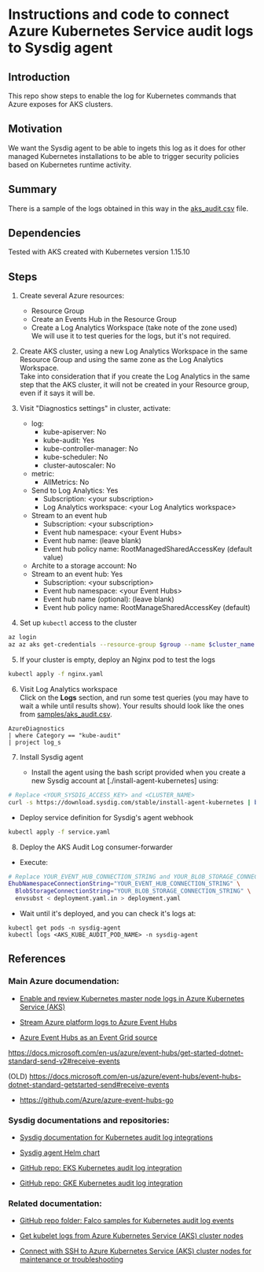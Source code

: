 # Instructions and code to connect Azure Kubernetes Service audit logs to Sysdig agent

## Introduction

This repo show steps to enable the log for Kubernetes commands that Azure exposes for AKS clusters.

## Motivation

We want the Sysdig agent to be able to ingets this log as it does for other managed Kubernetes installations to be able to trigger security policies based on Kubernetes runtime activity.

## Summary

There is a sample of the logs obtained in this way in the [aks_audit.csv](./aks_audit.csv) file.

## Dependencies

Tested with AKS created with Kubernetes version 1.15.10

## Steps

1. Create several Azure resources:
   * Resource Group
   * Create an Events Hub in the Resource Group
   * Create a Log Analytics Workspace (take note of the zone used)  
    We will use it to test queries for the logs, but it's not required. 

2. Create AKS cluster, using a new Log Analytics Workspace in the same Resource Group and using the same zone as the Log Analytics Workspace.  
Take into consideration that if you create the Log Analytics in the same step that the AKS cluster, it will not be created in your Resource group, even if it says it will be.

3. Visit "Diagnostics settings" in cluster, activate:
   * log:
       * kube-apiserver: No
       * kube-audit: Yes
       * kube-controller-manager: No
       * kube-scheduler: No
       * cluster-autoscaler: No
   * metric:
       * AllMetrics: No
   * Send to Log Analytics: Yes
       * Subscription: \<your subscription>
       * Log Analytics workspace: \<your Log Analytics workspace>
   * Stream to an event hub
       * Subscription: \<your subscription>
       * Event hub namespace: \<your Event Hubs>
       * Event hub name: (leave blank)
       * Event hub policy name: RootManagedSharedAccessKey (default value)
   * Archite to a storage account: No
   * Stream to an event hub: Yes
       * Subscription: \<your subscription>
       * Event hub namespace: \<your Event Hubs>
       * Event hub name (optional): (leave blank)
       * Event hub policy name: RootManageSharedAccessKey (default)

4. Set up `kubectl` access to the cluster

```bash
az login
az az aks get-credentials --resource-group $group --name $cluster_name
```

5. If your cluster is empty, deploy an Nginx pod to test the logs

```bash
kubectl apply -f nginx.yaml
```

6. Visit Log Analytics workspace  
   Click on the **Logs** section, and run some test queries (you may have to wait a while until results show).
   Your results should look like the ones from [samples/aks_audit.csv](./aks_audit.csv).

```
AzureDiagnostics
| where Category == "kube-audit"
| project log_s
```

7. Install Sysdig agent

   * Install the agent using the bash script provided when you create a new Sysdig account at [./install-agent-kubernetes] using:

   
```bash
# Replace <YOUR_SYSDIG_ACCESS_KEY> and <CLUSTER_NAME>
curl -s https://download.sysdig.com/stable/install-agent-kubernetes | bash -s -- --access_key <YOUR_SYSDIG_ACCESS_KEY> --collector collector.sysdigcloud.com --collector_port 6443 --cluster_name <CLUSTER_NAME> --imageanalyzer
```

  * Deploy service definition for Sysdig's agent webhook

```bash
kubectl apply -f service.yaml
```


8. Deploy the AKS Audit Log consumer-forwarder

  * Execute:

```bash
# Replace YOUR_EVENT_HUB_CONNECTION_STRING and YOUR_BLOB_STORAGE_CONNECTION_STRING
EhubNamespaceConnectionString="YOUR_EVENT_HUB_CONNECTION_STRING" \
  BlobStorageConnectionString="YOUR_BLOB_STORAGE_CONNECTION_STRING" \
  envsubst < deployment.yaml.in > deployment.yaml
```

  * Wait until it's deployed, and you can check it's logs at:
  
```
kubectl get pods -n sysdig-agent
kubectl logs <AKS_KUBE_AUDIT_POD_NAME> -n sysdig-agent
```

## References

### Main Azure documendation:

* [Enable and review Kubernetes master node logs in Azure Kubernetes Service (AKS)](https://docs.microsoft.com/en-us/azure/aks/view-master-logs)

* [Stream Azure platform logs to Azure Event Hubs](https://docs.microsoft.com/en-us/azure/azure-monitor/platform/resource-logs-stream-event-hubs)

* [Azure Event Hubs as an Event Grid source](https://docs.microsoft.com/en-us/azure/event-grid/event-schema-event-hubs)

https://docs.microsoft.com/en-us/azure/event-hubs/get-started-dotnet-standard-send-v2#receive-events

(OLD) https://docs.microsoft.com/en-us/azure/event-hubs/event-hubs-dotnet-standard-getstarted-send#receive-events

* https://github.com/Azure/azure-event-hubs-go

### Sysdig documentations and repositories:

* [Sysdig documentation for Kubernetes audit log integrations](https://docs.sysdig.com/en/kubernetes-audit-logging.html)

* [Sysdig agent Helm chart](https://github.com/helm/charts/blob/master/stable/sysdig/README.md)

* [GitHub repo: EKS Kubernetes audit log integration](https://github.com/sysdiglabs/ekscloudwatch)

* [GitHub repo: GKE Kubernetes audit log integration](https://github.com/sysdiglabs/stackdriver-webhook-bridge)

### Related documentation:

* [GitHub repo folder: Falco samples for Kubernetes audit log events](https://github.com/falcosecurity/falco/tree/master/test/trace_files/k8s_audit)

* [Get kubelet logs from Azure Kubernetes Service (AKS) cluster nodes](https://docs.microsoft.com/en-us/azure/aks/kubelet-logs)

* [Connect with SSH to Azure Kubernetes Service (AKS) cluster nodes for maintenance or troubleshooting](https://docs.microsoft.com/en-us/azure/aks/ssh)




